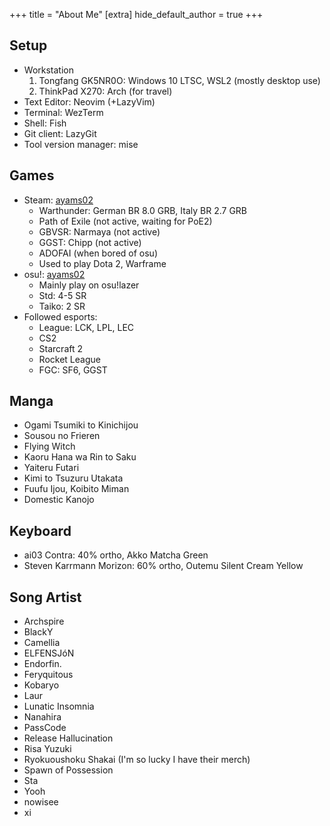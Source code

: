 +++
title = "About Me"
[extra]
hide_default_author = true
+++

## Setup

- Workstation
  1. Tongfang GK5NR0O: Windows 10 LTSC, WSL2 (mostly desktop use)
  2. ThinkPad X270: Arch (for travel)
- Text Editor: Neovim (+LazyVim)
- Terminal: WezTerm
- Shell: Fish
- Git client: LazyGit
- Tool version manager: mise

## Games

- Steam: [ayams02](https://steamcommunity.com/id/ayams02/)
  - Warthunder: German BR 8.0 GRB, Italy BR 2.7 GRB
  - Path of Exile (not active, waiting for PoE2)
  - GBVSR: Narmaya (not active)
  - GGST: Chipp (not active)
  - ADOFAI (when bored of osu)
  - Used to play Dota 2, Warframe
- osu!: [ayams02](https://osu.ppy.sh/users/15289216)
  - Mainly play on osu!lazer
  - Std: 4-5 SR
  - Taiko: 2 SR
- Followed esports:
  - League: LCK, LPL, LEC
  - CS2
  - Starcraft 2
  - Rocket League
  - FGC: SF6, GGST

## Manga

- Ogami Tsumiki to Kinichijou
- Sousou no Frieren
- Flying Witch
- Kaoru Hana wa Rin to Saku
- Yaiteru Futari
- Kimi to Tsuzuru Utakata
- Fuufu Ijou, Koibito Miman
- Domestic Kanojo

## Keyboard

- ai03 Contra: 40% ortho, Akko Matcha Green
- Steven Karrmann Morizon: 60% ortho, Outemu Silent Cream Yellow

## Song Artist

- Archspire
- BlackY
- Camellia
- ELFENSJóN
- Endorfin.
- Feryquitous
- Kobaryo
- Laur
- Lunatic Insomnia
- Nanahira
- PassCode
- Release Hallucination
- Risa Yuzuki
- Ryokuoushoku Shakai (I'm so lucky I have their merch)
- Spawn of Possession
- Sta
- Yooh
- nowisee
- xi
